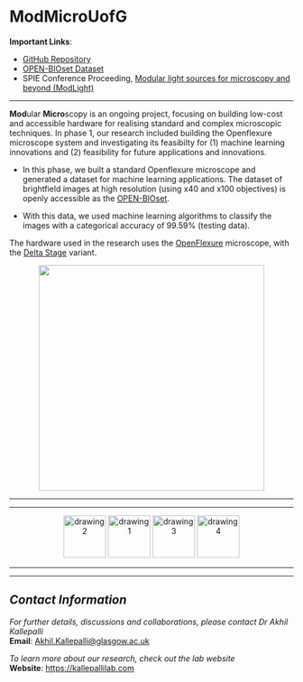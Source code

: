 # **ModMicroUofG**

**Important Links**: 
- [GitHub Repository](https://github.com/AkhilKallepalli/ModMicroUofG/tree/260d3f88ae4605c2fc237944587647aae78d652a/Phase%201%20(Microscope%20and%20ML))
- [OPEN-BIOset Dataset](http://dx.doi.org/10.5525/gla.researchdata.1149)
- SPIE Conference Proceeding, [Modular light sources for microscopy and beyond (ModLight)](https://doi.org/10.1117/12.2599435)
---

**Mod**ular **Micro**scopy is an ongoing project, focusing on building low-cost and accessible hardware for realising standard and complex microscopic techniques. In phase 1, our research included building the Openflexure microscope system and investigating its feasibilty for (1) machine learning innovations and (2) feasibility for future applications and innovations. 

- In this phase, we built a standard Openflexure microscope and generated a dataset for machine learning applications. The dataset of brightfield images at high resolution (using x40 and x100 objectives) is openly accessible as the [OPEN-BIOset](http://dx.doi.org/10.5525/gla.researchdata.1149). 

- With this data, we used machine learning algorithms to classify the images with a categorical accuracy of 99.59% (testing data). 

The hardware used in the research uses the [OpenFlexure](https://openflexure.org/) microscope, with the [Delta Stage](https://openflexure.org/projects/deltastage/) variant. 

<p align="center">
<img src="https://www.spiedigitallibrary.org/ContentImages/Proceedings/11879/118790D/FigureImages/00010_PSISDG11879_118790D_page_5_1.jpg"  width="400">
</p>

---
---

<p align="center">
<img src="https://kallepallilab.files.wordpress.com/2021/11/university-of-glasgow.png" alt="drawing2" height="75"/> <img src="https://kallepallilab.files.wordpress.com/2021/11/photonics-logo-trans-tagline.png" alt="drawing1" height="75"/> <img src="https://kallepallilab.files.wordpress.com/2021/11/50648064147_f136084fee_o.jpeg" alt="drawing3" height="75"/> <img src="https://kallepallilab.files.wordpress.com/2021/11/iddacyxk.jpeg" alt="drawing4" height="75"/> 
</p>

---
---

## *Contact Information*

*For further details, discussions and collaborations, please contact Dr Akhil Kallepalli*\
**Email**: Akhil.Kallepalli@glasgow.ac.uk

*To learn more about our research, check out the lab website*\
**Website**: https://kallepallilab.com 